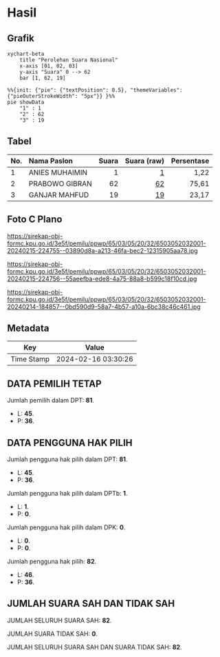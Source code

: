 # Hasil

## Grafik

```mermaid
xychart-beta
    title "Perolehan Suara Nasional"
    x-axis [01, 02, 03]
    y-axis "Suara" 0 --> 62
    bar [1, 62, 19]
```

```mermaid
%%{init: {"pie": {"textPosition": 0.5}, "themeVariables": {"pieOuterStrokeWidth": "5px"}} }%%
pie showData
    "1" : 1
    "2" : 62
    "3" : 19
```

## Tabel

| No. | Nama Paslon    | Suara | Suara (raw) | Persentase |
|:--- |:-------------- | -----:| -----------:| ----------:|
| 1   | ANIES MUHAIMIN | 1     | [1][p-1]    | 1,22       |
| 2   | PRABOWO GIBRAN | 62    | [62][p-2]   | 75,61      |
| 3   | GANJAR MAHFUD  | 19    | [19][p-3]   | 23,17      |


[p-1]: https://github.com/gigit-pemilu/pemilu-2024/blob/main/pilpres/hitung-suara/sub/65-kalimantan-utara/sub/03-nunukan/sub/05-krayan/sub/2032-buduk-kinangan/sub/001-tps/sub/paslon-1.txt
[p-2]: https://github.com/gigit-pemilu/pemilu-2024/blob/main/pilpres/hitung-suara/sub/65-kalimantan-utara/sub/03-nunukan/sub/05-krayan/sub/2032-buduk-kinangan/sub/001-tps/sub/paslon-2.txt
[p-3]: https://github.com/gigit-pemilu/pemilu-2024/blob/main/pilpres/hitung-suara/sub/65-kalimantan-utara/sub/03-nunukan/sub/05-krayan/sub/2032-buduk-kinangan/sub/001-tps/sub/paslon-3.txt

## Foto C Plano

https://sirekap-obj-formc.kpu.go.id/3e5f/pemilu/ppwp/65/03/05/20/32/6503052032001-20240215-224755--03890d8a-a213-46fa-bec2-12315905aa78.jpg

https://sirekap-obj-formc.kpu.go.id/3e5f/pemilu/ppwp/65/03/05/20/32/6503052032001-20240215-224756--55aeefba-ede8-4a75-88a8-b599c18f10cd.jpg

https://sirekap-obj-formc.kpu.go.id/3e5f/pemilu/ppwp/65/03/05/20/32/6503052032001-20240214-184857--0bd590d9-58a7-4b57-a10a-6bc38c46c461.jpg


## Metadata

| Key        | Value               |
| ---------- | ------------------- |
| Time Stamp | 2024-02-16 03:30:26 |


## DATA PEMILIH TETAP

Jumlah pemilih dalam DPT: **81**.
 * L: **45**.
 * P: **36**.

## DATA PENGGUNA HAK PILIH

Jumlah pengguna hak pilih dalam DPT: **81**.
 * L: **45**.
 * P: **36**.

Jumlah pengguna hak pilih dalam DPTb: **1**.
 * L: **1**.
 * P: **0**.

Jumlah pengguna hak pilih dalam DPK: **0**.
 * L: **0**.
 * P: **0**.

Jumlah pengguna hak pilih: **82**.
 * L: **46**.
 * P: **36**.

## JUMLAH SUARA SAH DAN TIDAK SAH

JUMLAH SELURUH SUARA SAH: **82**.

JUMLAH SUARA TIDAK SAH: **0**.

JUMLAH SELURUH SUARA SAH DAN SUARA TIDAK SAH: **82**.


